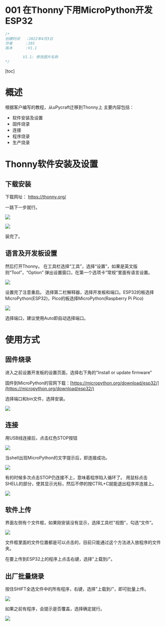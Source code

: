 # 001 在Thonny下用MicroPython开发ESP32

```c
/*
创建时间   :2022年4月3日
作者		:195
版本		:V1.1
			
		V1.1: 修改图片名称
*/
```



[toc]


# 概述
根据客户编写的教程，从uPycraft迁移到Thonny上
主要内容包括：
- 软件安装及设置
- 固件烧录
- 连接
- 程序烧录
- 生产烧录
# Thonny软件安装及设置
## 下载安装
下载网址：
https://thonny.org/

一路下一步就行。

![](md_pic/pic1.jpg)

![](md_pic/pic2.jpg)

装完了。
## 语言及开发板设置
然后打开Thonny。
在工具栏选择“工具”，选择“设置”，如果是英文版则“Tool”，“Option”
弹出设置窗口，在第一个选项卡”常规“里面有语言设置。

![](md_pic/pic3.jpg)

设置完了注意重启。
选择第二栏解释器，选择开发板和端口。ESP32的板选择MicroPython(ESP32)，Pico的板选择MicroPython(Raspberry Pi Pico)

![](md_pic/pic4.jpg)


选择端口，建议使用Auto即自动选择端口。

# 使用方式

## 固件烧录

进入之前设置开发板的设置页面，选择右下角的“Install or update firmware”

固件到MicroPython的官网下载：[https://micropython.org/download/esp32/](https://micropython.org/download/esp32/)

选择端口和bin文件，选择安装。

![](md_pic/pic5.jpg)

## 连接

用USB线连接后，点击红色STOP按钮

![](md_pic/pic6.jpg)

当shell出现MicroPython的文字提示后，即连接成功。

![](md_pic/pic8.jpg)

有的时候多次点击STOP仍连接不上，意味着程序陷入循环了。
用鼠标点击SHELL的部分，使其显示光标，然后不停的按CTRL+C就能退出程序并连接上。

![](md_pic/pic9.jpg)

## 软件上传

界面左侧有个文件框，如果刚安装没有显示，选择工具栏"视图"，勾选“文件”。

![](md_pic/pic10.jpg)

文件框里面的文件位置都是可以点击的，目前只能通过这个方法进入放程序的文件夹。

在要上传到ESP32上的程序上点击右键，选择"上载到/"。

## 出厂批量烧录

按住SHIFT全选文件中的所有程序，右键，选择"上载到/"，即可批量上传。

![](md_pic/pic7.jpg)

如果之前有程序，会提示是否覆盖，选择确定就行。

![](md_pic/pic11.jpg)

